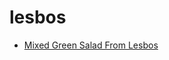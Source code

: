 # lesbos

 * [Mixed Green Salad From Lesbos](../../index/m/mixed-green-salad-from-lesbos-231778.json)
